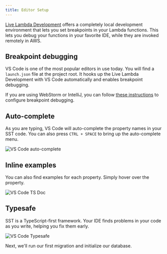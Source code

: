 ```yaml
---
title: Editor Setup
---
```


[Live Lambda Development](../live-lambda-development.md) offers a completely local development environment that lets you set breakpoints in your Lambda functions. This lets you  debug your functions in your favorite IDE, while they are invoked remotely in AWS.

## Breakpoint debugging

VS Code is one of the most popular editors in use today. You will find a `launch.json` file at the project root. It hooks up the Live Lambda Development with VS Code automatically and enables breakpoint debugging.

If you are using WebStorm or IntelliJ, you can follow [these instructions](../live-lambda-development.md#debugging-with-webstorm) to configure breakpoint debugging.

## Auto-complete

As you are typing, VS Code will auto-complete the property names in your SST code. You can also press `CTRL + SPACE` to bring up the auto-complete menu.

![VS Code auto-complete](/img/editor-setup/vs-code-auto-complete.png)

## Inline examples

You can also find examples for each property. Simply hover over the property.

![VS Code TS Doc](/img/editor-setup/vs-code-tsdoc.png)

## Typesafe

SST is a TypeScript-first framework. Your IDE finds problems in your code as you write, helping you fix them early.

![VS Code Typesafe](/img/editor-setup/vs-code-typesafe.png)

Next, we'll run our first migration and initialize our database.
